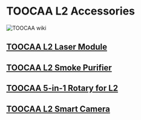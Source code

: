 ﻿---
sidebar_position: 4
sidebar_label: TOOCAA L2 Accessories
---

# TOOCAA L2 Accessories
![TOOCAA wiki](http://wiki-toocaa.oss-cn-hongkong.aliyuncs.com/wiki/2.jpg)
## [TOOCAA L2 Laser Module](https://wiki.toocaa.com/en/toocaa-l2/TOOCAA-L2-Accessories/Laser-Module/)
## [TOOCAA L2 Smoke Purifier](https://wiki.toocaa.com/en/toocaa-l2/TOOCAA-L2-Accessories/Smoke-Purifier/)
## [TOOCAA 5-in-1 Rotary for L2](https://wiki.toocaa.com/en/toocaa-l2/TOOCAA-L2-Accessories/in-1-rotary-for-l2)
## [TOOCAA L2 Smart Camera](https://wiki.toocaa.com/en/toocaa-l2/TOOCAA-L2-Accessories/smart-camera)
